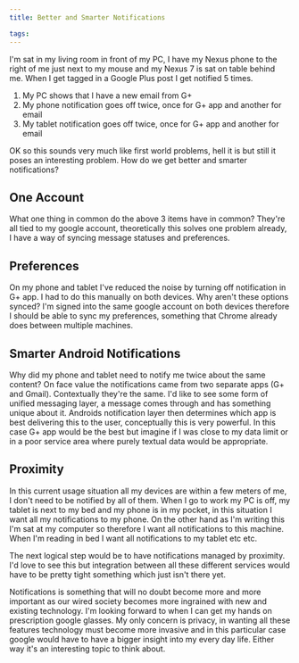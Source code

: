 ```yaml
---
title: Better and Smarter Notifications

tags:
---
```

I'm sat in my living room in front of my PC, I have my Nexus phone to the right of me just next to my mouse and my Nexus 7 is sat on table behind me. When I get tagged in a Google Plus post I get notified 5 times.

1. My PC shows that I have a new email from G+
2. My phone notification goes off twice, once for G+ app and another for email
3. My tablet notification goes off twice, once for G+ app and another for email

OK so this sounds very much like first world problems, hell it is but still it poses an interesting problem. How do we get better and smarter notifications?

## One Account
What one thing in common do the above 3 items have in common? They're all tied to my google account, theoretically this solves one problem already, I have a way of syncing message statuses and preferences.

## Preferences
On my phone and tablet I've reduced the noise by turning off notification in G+ app. I had to do this manually on both devices. Why aren't these options synced? I'm signed into the same google account on both devices therefore I should be able to sync my preferences, something that Chrome already does between multiple machines.

## Smarter Android Notifications
Why did my phone and tablet need to notify me twice about the same content? On face value the notifications came from two separate apps (G+ and Gmail). Contextually they're the same. I'd like to see some form of unified messaging layer, a message comes through and has something unique about it. Androids notification layer then determines which app is best delivering this to the user, conceptually this is very powerful. In this case G+ app would be the best but imagine if I was close to my data limit or in a poor service area where purely textual data would be appropriate.

## Proximity
In this current usage situation all my devices are within a few meters of me, I don't need to be notified by all of them. When I go to work my PC is off, my tablet is next to my bed and my phone is in my pocket, in this situation I want all my notifications to my phone. On the other hand as I'm writing this I'm sat at my computer so therefore I want all notifications to this machine. When I'm reading in bed I want all notifications to my tablet etc etc.

The next logical step would be to have notifications managed by proximity. I'd love to see this but integration between all these different services would have to be pretty tight something which just isn't there yet.


Notifications is something that will no doubt become more and more important as our wired society becomes more ingrained with new and existing technology. I'm looking forward to when I can get my hands on prescription google glasses. My only concern is privacy, in wanting all these features technology must become more invasive and in this particular case google would have to have a bigger insight into my every day life. Either way it's an interesting topic to think about.

